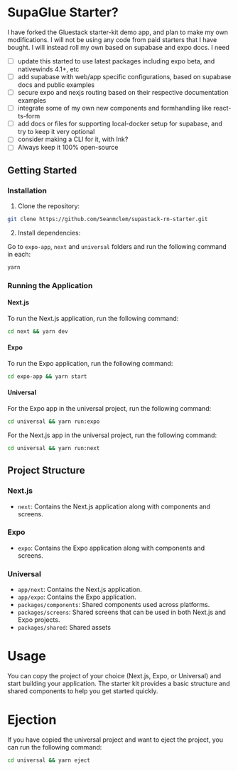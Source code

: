 # SupaGlue Starter?

I have forked the Gluestack starter-kit demo app, and plan to make my own modifications. I will not be using any code from paid starters that I have bought. I will instead roll my own based on supabase and expo docs. I need
- [ ] update this started to use latest packages including expo beta, and nativewinds 4.1+, etc
- [ ] add supabase with web/app specific configurations, based on supabase docs and public examples
- [ ] secure expo and nexjs routing based on their respective documentation examples
- [ ] integrate some of my own new components and formhandling like react-ts-form
- [ ] add docs or files for supporting local-docker setup for supabase, and try to keep it very optional
- [ ] consider making a CLI for it, with Ink?
- [ ] Always keep it 100% open-source

## Getting Started

### Installation

1. Clone the repository:

```bash
git clone https://github.com/Seanmclem/supastack-rn-starter.git
```

2. Install dependencies:

Go to `expo-app`, `next` and `universal` folders and run the following command in each:

```bash
yarn
```

### Running the Application

#### Next.js

To run the Next.js application, run the following command:

```bash
cd next && yarn dev
```

#### Expo

To run the Expo application, run the following command:

```bash
cd expo-app && yarn start
```

#### Universal

For the Expo app in the universal project, run the following command:

```bash
cd universal && yarn run:expo
```

For the Next.js app in the universal project, run the following command:

```bash
cd universal && yarn run:next
```

## Project Structure

### Next.js

- `next`: Contains the Next.js application along with components and screens.

### Expo

- `expo`: Contains the Expo application along with components and screens.

### Universal

- `app/next`: Contains the Next.js application.
- `app/expo`: Contains the Expo application.
- `packages/components`: Shared components used across platforms.
- `packages/screens`: Shared screens that can be used in both Next.js and Expo projects.
- `packages/shared`: Shared assets

# Usage

You can copy the project of your choice (Next.js, Expo, or Universal) and start building your application. The starter kit provides a basic structure and shared components to help you get started quickly.

# Ejection

If you have copied the universal project and want to eject the project, you can run the following command:

```bash
cd universal && yarn eject
```
